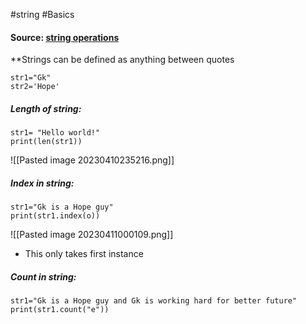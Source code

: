 #string #Basics 

#### Source: [string operations](https://www.learnpython.org/en/Basic_String_Operations)

**Strings can be defined as anything between quotes

```
str1="Gk"
str2='Hope'
```

##### Length of string:

```
str1= "Hello world!"
print(len(str1))
```

![[Pasted image 20230410235216.png]]

##### Index in string:

```
str1="Gk is a Hope guy"
print(str1.index(o))
```

![[Pasted image 20230411000109.png]]
* This only takes first instance

##### Count in string:

```
str1="Gk is a Hope guy and Gk is working hard for better future"
print(str1.count("e"))
```
